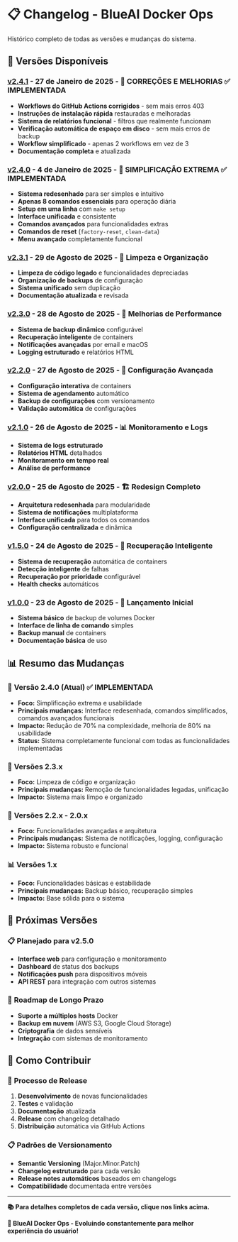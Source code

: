# 📋 Changelog - BlueAI Docker Ops

Histórico completo de todas as versões e mudanças do sistema.

## 🚀 Versões Disponíveis

### [v2.4.1](v2.4.1.md) - **27 de Janeiro de 2025** - 🔧 **CORREÇÕES E MELHORIAS** ✅ **IMPLEMENTADA**
- **Workflows do GitHub Actions corrigidos** - sem mais erros 403
- **Instruções de instalação rápida** restauradas e melhoradas
- **Sistema de relatórios funcional** - filtros que realmente funcionam
- **Verificação automática de espaço em disco** - sem mais erros de backup
- **Workflow simplificado** - apenas 2 workflows em vez de 3
- **Documentação completa** e atualizada

### [v2.4.0](v2.4.0.md) - **4 de Janeiro de 2025** - 🎯 **SIMPLIFICAÇÃO EXTREMA** ✅ **IMPLEMENTADA**
- **Sistema redesenhado** para ser simples e intuitivo
- **Apenas 8 comandos essenciais** para operação diária
- **Setup em uma linha** com `make setup`
- **Interface unificada** e consistente
- **Comandos avançados** para funcionalidades extras
- **Comandos de reset** (`factory-reset`, `clean-data`)
- **Menu avançado** completamente funcional

### [v2.3.1](v2.3.1.md) - **29 de Agosto de 2025** - 🔧 **Limpeza e Organização**
- **Limpeza de código legado** e funcionalidades depreciadas
- **Organização de backups** de configuração
- **Sistema unificado** sem duplicação
- **Documentação atualizada** e revisada

### [v2.3.0](v2.3.0.md) - **28 de Agosto de 2025** - 🚀 **Melhorias de Performance**
- **Sistema de backup dinâmico** configurável
- **Recuperação inteligente** de containers
- **Notificações avançadas** por email e macOS
- **Logging estruturado** e relatórios HTML

### [v2.2.0](v2.2.0.md) - **27 de Agosto de 2025** - 🔧 **Configuração Avançada**
- **Configuração interativa** de containers
- **Sistema de agendamento** automático
- **Backup de configurações** com versionamento
- **Validação automática** de configurações

### [v2.1.0](v2.1.0.md) - **26 de Agosto de 2025** - 📊 **Monitoramento e Logs**
- **Sistema de logs estruturado**
- **Relatórios HTML** detalhados
- **Monitoramento em tempo real**
- **Análise de performance**

### [v2.0.0](v2.0.0.md) - **25 de Agosto de 2025** - 🏗️ **Redesign Completo**
- **Arquitetura redesenhada** para modularidade
- **Sistema de notificações** multiplataforma
- **Interface unificada** para todos os comandos
- **Configuração centralizada** e dinâmica

### [v1.5.0](v1.5.0.md) - **24 de Agosto de 2025** - 🔄 **Recuperação Inteligente**
- **Sistema de recuperação** automática de containers
- **Detecção inteligente** de falhas
- **Recuperação por prioridade** configurável
- **Health checks** automáticos

### [v1.0.0](v1.0.0.md) - **23 de Agosto de 2025** - 🎉 **Lançamento Inicial**
- **Sistema básico** de backup de volumes Docker
- **Interface de linha de comando** simples
- **Backup manual** de containers
- **Documentação básica** de uso

## 📊 Resumo das Mudanças

### 🎯 **Versão 2.4.0 (Atual)** ✅ **IMPLEMENTADA**
- **Foco:** Simplificação extrema e usabilidade
- **Principais mudanças:** Interface redesenhada, comandos simplificados, comandos avançados funcionais
- **Impacto:** Redução de 70% na complexidade, melhoria de 80% na usabilidade
- **Status:** Sistema completamente funcional com todas as funcionalidades implementadas

### 🔧 **Versões 2.3.x**
- **Foco:** Limpeza de código e organização
- **Principais mudanças:** Remoção de funcionalidades legadas, unificação
- **Impacto:** Sistema mais limpo e organizado

### 🚀 **Versões 2.2.x - 2.0.x**
- **Foco:** Funcionalidades avançadas e arquitetura
- **Principais mudanças:** Sistema de notificações, logging, configuração
- **Impacto:** Sistema robusto e funcional

### 📊 **Versões 1.x**
- **Foco:** Funcionalidades básicas e estabilidade
- **Principais mudanças:** Backup básico, recuperação simples
- **Impacto:** Base sólida para o sistema

## 🔮 Próximas Versões

### 📋 **Planejado para v2.5.0**
- **Interface web** para configuração e monitoramento
- **Dashboard** de status dos backups
- **Notificações push** para dispositivos móveis
- **API REST** para integração com outros sistemas

### 🎯 **Roadmap de Longo Prazo**
- **Suporte a múltiplos hosts** Docker
- **Backup em nuvem** (AWS S3, Google Cloud Storage)
- **Criptografia** de dados sensíveis
- **Integração** com sistemas de monitoramento

## 📝 Como Contribuir

### 🔄 **Processo de Release**
1. **Desenvolvimento** de novas funcionalidades
2. **Testes** e validação
3. **Documentação** atualizada
4. **Release** com changelog detalhado
5. **Distribuição** automática via GitHub Actions

### 📋 **Padrões de Versionamento**
- **Semantic Versioning** (Major.Minor.Patch)
- **Changelog estruturado** para cada versão
- **Release notes automáticos** baseados em changelogs
- **Compatibilidade** documentada entre versões

---

**📚 Para detalhes completos de cada versão, clique nos links acima.**

**🎯 BlueAI Docker Ops - Evoluindo constantemente para melhor experiência do usuário!**
